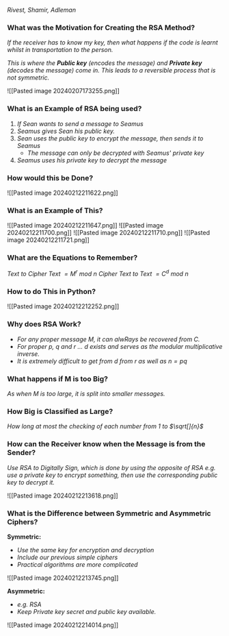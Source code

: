 *Rivest, Shamir, Adleman*


### What was the Motivation for Creating the RSA Method?
*If the receiver has to know my key, then what happens if the code is learnt whilst in transportation to the person.*

*This is where the **Public key** (encodes the message) and **Private key** (decodes the message) come in. This leads to a reversible process that is not symmetric.*

![[Pasted image 20240207173255.png]]


### What is an Example of RSA being used?

1. *If Sean wants to send a message to Seamus*
2. *Seamus gives Sean his public key.*
3. *Sean uses the public key to encrypt the message, then sends it to Seamus*
	- *The message can only be decrypted with Seamus' private key*
4. *Seamus uses his private key to decrypt the message*


### How would this be Done?

![[Pasted image 20240212211622.png]]


### What is an Example of This?

![[Pasted image 20240212211647.png]]
![[Pasted image 20240212211700.png]]
![[Pasted image 20240212211710.png]]
![[Pasted image 20240212211721.png]]


### What are the Equations to Remember?

*Text to Cipher Text $= M^r$ $mod$ $n$*
*Cipher Text to Text $= C^d$ $mod$ $n$*


### How to do This in Python?

![[Pasted image 20240212212252.png]]


### Why does RSA Work?

- *For any proper message M, it can alwRays be recovered from C.*
- *For proper p, q and r ... d exists and serves as the modular multiplicative inverse.*
- *It is extremely difficult to get from d from r as well as $n = pq$*


### What happens if M is too Big?

*As when M is too large, it is split into smaller messages.*


### How Big is Classified as Large?

*How long at most the checking of each number from 1 to $\sqrt[]{n}$*


### How can the Receiver know when the Message is from the Sender?

*Use RSA to Digitally Sign, which is done by using the opposite of RSA e.g. use a private key to encrypt something, then use the corresponding public key to decrypt it.*

![[Pasted image 20240212213618.png]]


### What is the Difference between Symmetric and Asymmetric Ciphers?

**Symmetric:**
- *Use the same key for encryption and decryption*
- *Include our previous simple ciphers*
- *Practical algorithms are more complicated*

![[Pasted image 20240212213745.png]]


**Asymmetric:**
- *e.g. RSA*
- *Keep Private key secret and public key available.*


![[Pasted image 20240212214014.png]]


